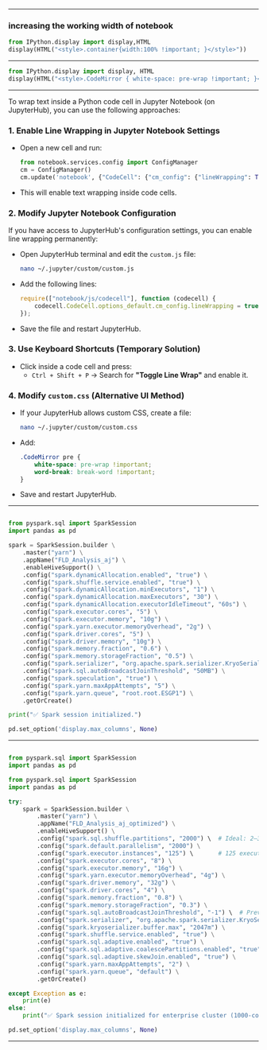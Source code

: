 
---
### increasing the working width of notebook

```python
from IPython.display import display,HTML
display(HTML("<style>.container{width:100% !important; }</style>"))

```

---

```python
from IPython.display import display, HTML
display(HTML("<style>.CodeMirror { white-space: pre-wrap !important; }</style>"))
```
---

To wrap text inside a Python code cell in Jupyter Notebook (on JupyterHub), you can use the following approaches:

### 1. **Enable Line Wrapping in Jupyter Notebook Settings**
   - Open a new cell and run:
     ```python
     from notebook.services.config import ConfigManager
     cm = ConfigManager()
     cm.update('notebook', {"CodeCell": {"cm_config": {"lineWrapping": True}}})
     ```
   - This will enable text wrapping inside code cells.

### 2. **Modify Jupyter Notebook Configuration**
   If you have access to JupyterHub's configuration settings, you can enable line wrapping permanently:
   - Open JupyterHub terminal and edit the `custom.js` file:
     ```bash
     nano ~/.jupyter/custom/custom.js
     ```
   - Add the following lines:
     ```js
     require(["notebook/js/codecell"], function (codecell) {
         codecell.CodeCell.options_default.cm_config.lineWrapping = true;
     });
     ```
   - Save the file and restart JupyterHub.

### 3. **Use Keyboard Shortcuts (Temporary Solution)**
   - Click inside a code cell and press:
     - `Ctrl + Shift + P` → Search for **"Toggle Line Wrap"** and enable it.

### 4. **Modify `custom.css` (Alternative UI Method)**
   - If your JupyterHub allows custom CSS, create a file:
     ```bash
     nano ~/.jupyter/custom/custom.css
     ```
   - Add:
     ```css
     .CodeMirror pre {
         white-space: pre-wrap !important;
         word-break: break-word !important;
     }
     ```
   - Save and restart JupyterHub.

---

```python

from pyspark.sql import SparkSession
import pandas as pd

spark = SparkSession.builder \
    .master("yarn") \
    .appName("FLD_Analysis_aj") \
    .enableHiveSupport() \
    .config("spark.dynamicAllocation.enabled", "true") \
    .config("spark.shuffle.service.enabled", "true") \
    .config("spark.dynamicAllocation.minExecutors", "1") \
    .config("spark.dynamicAllocation.maxExecutors", "30") \
    .config("spark.dynamicAllocation.executorIdleTimeout", "60s") \
    .config("spark.executor.cores", "5") \
    .config("spark.executor.memory", "10g") \
    .config("spark.yarn.executor.memoryOverhead", "2g") \
    .config("spark.driver.cores", "5") \
    .config("spark.driver.memory", "10g") \
    .config("spark.memory.fraction", "0.6") \
    .config("spark.memory.storageFraction", "0.5") \
    .config("spark.serializer", "org.apache.spark.serializer.KryoSerializer") \
    .config("spark.sql.autoBroadcastJoinThreshold", "50MB") \
    .config("spark.speculation", "true") \
    .config("spark.yarn.maxAppAttempts", "5") \
    .config("spark.yarn.queue", "root.root.ESGP1") \
    .getOrCreate()

print("✅ Spark session initialized.")

pd.set_option('display.max_columns', None)

```

---
```python

from pyspark.sql import SparkSession
import pandas as pd

from pyspark.sql import SparkSession
import pandas as pd

try:
    spark = SparkSession.builder \
        .master("yarn") \
        .appName("FLD_Analysis_aj_optimized") \
        .enableHiveSupport() \
        .config("spark.sql.shuffle.partitions", "2000") \  # Ideal: 2–3x total executors
        .config("spark.default.parallelism", "2000") \
        .config("spark.executor.instances", "125") \       # 125 executors × 8 cores = 1000 cores
        .config("spark.executor.cores", "8") \
        .config("spark.executor.memory", "16g") \
        .config("spark.yarn.executor.memoryOverhead", "4g") \
        .config("spark.driver.memory", "32g") \
        .config("spark.driver.cores", "4") \
        .config("spark.memory.fraction", "0.8") \
        .config("spark.memory.storageFraction", "0.3") \
        .config("spark.sql.autoBroadcastJoinThreshold", "-1") \  # Prevent OOM for large joins
        .config("spark.serializer", "org.apache.spark.serializer.KryoSerializer") \
        .config("spark.kryoserializer.buffer.max", "2047m") \
        .config("spark.shuffle.service.enabled", "true") \
        .config("spark.sql.adaptive.enabled", "true") \
        .config("spark.sql.adaptive.coalescePartitions.enabled", "true") \
        .config("spark.sql.adaptive.skewJoin.enabled", "true") \
        .config("spark.yarn.maxAppAttempts", "2") \
        .config("spark.yarn.queue", "default") \
        .getOrCreate()

except Exception as e:
    print(e)
else:
    print("✅ Spark session initialized for enterprise cluster (1000-core optimized).")

pd.set_option('display.max_columns', None)


```


---





 